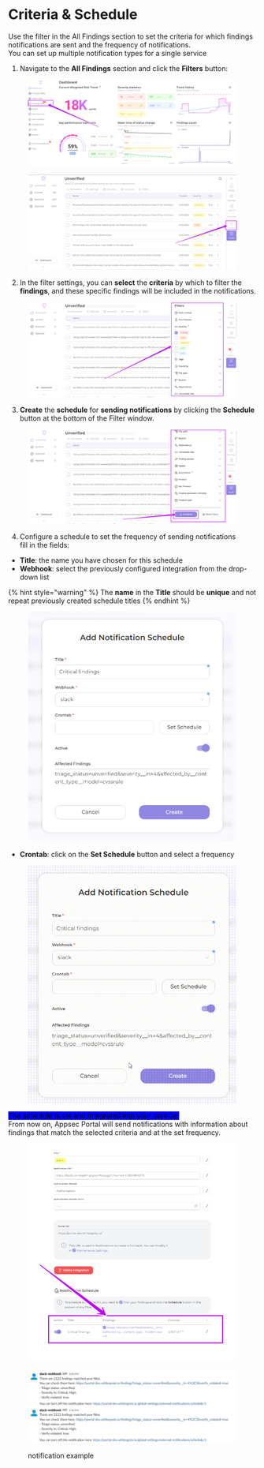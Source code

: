 # Criteria & Schedule

Use the filter in the All Findings section to set the criteria for which findings notifications are sent and the frequency of notifications. \
You can set up multiple notification types for a single service

1. Navigate to the **All Findings** section and click the **Filters** button:

<figure><img src="../../../.gitbook/assets/image (1) (1) (1).png" alt=""><figcaption></figcaption></figure>

<figure><img src="../../../.gitbook/assets/notif sched2.png" alt=""><figcaption></figcaption></figure>

2. In the filter settings, you can **select** the **criteria** by which to filter the **findings**, and these specific findings will be included in the notifications.

<figure><img src="../../../.gitbook/assets/notif sched 3.png" alt=""><figcaption></figcaption></figure>

3. **Create** the **schedule** for **sending notifications** by clicking the **Schedule** button at the bottom of the Filter window.

<figure><img src="../../../.gitbook/assets/notif sched4.png" alt=""><figcaption></figcaption></figure>

4. Configure a schedule to set the frequency of sending notifications\
   fill in the fields:

* **Title**: the name you have chosen for this schedule
* **Webhook**: select the previously configured integration from the drop-down list

{% hint style="warning" %}
The **name** in the **Title** should be **unique** and not repeat previously created schedule titles
{% endhint %}

<figure><img src="../../../.gitbook/assets/notif sched 5.png" alt=""><figcaption></figcaption></figure>

* **Crontab**: click on the **Set Schedule** button and select a frequency

<figure><img src="../../../.gitbook/assets/notif sched5.gif" alt=""><figcaption></figcaption></figure>

<mark style="background-color:blue;">The schedule is set and integrated into your service.</mark> \
From now on, Appsec Portal will send notifications with information about findings that match the selected criteria and at the set frequency.

<figure><img src="../../../.gitbook/assets/notif sched 6.png" alt=""><figcaption></figcaption></figure>

<figure><img src="../../../.gitbook/assets/notif sched 7.png" alt=""><figcaption><p>notification example</p></figcaption></figure>
